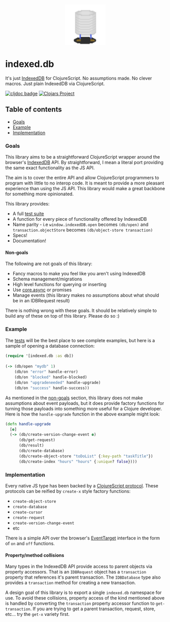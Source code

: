 <p align="center">
    <br>
    <img width="128" height="128" src="indexeddb.gif">
</p>

# indexed.db

It's just [IndexedDB](https://developer.mozilla.org/en-US/docs/Web/API/IndexedDB_API) for ClojureScript. No assumptions made. No clever macros. Just plain IndexedDB via ClojureScript.


[![cljdoc badge](https://cljdoc.org/badge/com.github.brianium/indexed.db)](https://cljdoc.org/d/com.github.brianium/indexed.db/CURRENT) [![Clojars Project](https://img.shields.io/clojars/v/com.github.brianium/indexed.db.svg)](https://clojars.org/com.github.brianium/indexed.db)


## Table of contents

- [Goals](#goals)
- [Example](#example)
- [Implementation](#implementation)

### Goals

This library aims to be a straightforward ClojureScript wrapper around the browser's [IndexedDB](https://developer.mozilla.org/en-US/docs/Web/API/IndexedDB_API) API. By straightforward, I mean a literal port providing the same exact functionality as the JS API.


The aim is to cover the entire API and allow ClojureScript programmers to program with little to no interop code. It is meant to provide a more pleasant experience than using the JS API. This library would make a great backbone for something more opinionated.

This library provides:
* A full [test suite](https://brianium.github.io/indexed.db/)
* A function for every piece of functionality offered by IndexedDB
* Name parity - i.e `window.indexedDB.open` becomes `(db/open)` and `transaction.objectStore` becomes `(db/object-store transaction)`
* Specs!
* Documentation!

#### Non-goals

The following are not goals of this library:

* Fancy macros to make you feel like you aren't using IndexedDB
* Schema management/migrations
* High level functions for querying or inserting
* Use [core.async](https://github.com/clojure/core.async) or promises
* Manage events (this library makes no assumptions about what should be in an IDBRequest result)

There is nothing wrong with these goals. It should be relatively simple to build any of these on top of this library. Please do so :)

### Example

The [tests](test/indexed/db) will be the best place to see complete examples, but here is a sample of opening a database connection:

```clojure
(require '[indexed.db :as db])

(-> (db/open "mydb" 1)
    (db/on "error" handle-error)
    (db/on "blocked" handle-blocked)
    (db/on "upgradeneeded" handle-upgrade)
    (db/on "success" handle-success))
```

As mentioned in the [non-goals](#non-goals) section, this library does not make assumptions about event payloads, but it does
provide factory functions for turning those payloads into something more useful for a Clojure developer. Here is how the `handle-upgrade` function in the above example might look:

```clojure
(defn handle-upgrade
  [e]
  (-> (db/create-version-change-event e)
      (db/get-request)
      (db/result)
      (db/create-database)
      (db/create-object-store "toDoList" {:key-path "taskTitle"})
      (db/create-index "hours" "hours" {:unique? false})))
```

### Implementation

Every native JS type has been backed by a [ClojureScript protocol](src/indexed/db/impl/protocols.cljs). These protocols can be reified by `create-x` style factory functions:

- `create-object-store`
- `create-database`
- `create-cursor`
- `create-request`
- `create-version-change-event`
- etc

There is a simple API over the browser's [EventTarget](https://developer.mozilla.org/en-US/docs/Web/API/EventTarget) interface in the form of `on` and `off` functions.

#### Property/method collisions

Many types in the IndexedDB API provide access to parent objects via property accessors. That is an `IDBRequest` object has a `transaction` property that references it's parent transaction. The `IDBDatabase` type also provides a `transaction` method for creating a new transaction.

A design goal of this library is to export a single `indexed.db` namespace for use. To avoid these collisions, property access of the kind mentioned above is handled by converting the `transaction` property accessor function to `get-transaction`. If you are trying to get a parent transaction, request, store, etc... try the `get-x` variety first.
